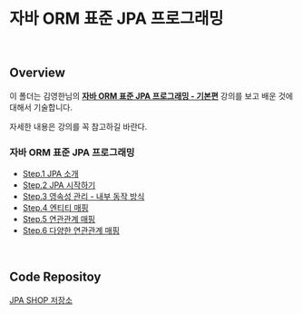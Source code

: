 # 자바 ORM 표준 JPA 프로그래밍

<br>

## Overview

이 폴더는 김영한님의 **[자바 ORM 표준 JPA 프로그래밍 - 기본편](https://www.inflearn.com/course/ORM-JPA-Basic#)** 강의를 보고 배운 것에 대해서 기술합니다.

자세한 내용은 강의를 꼭 참고하길 바란다.

### 자바 ORM 표준 JPA 프로그래밍

- [Step.1 JPA 소개](./jpa-introduction-sql-development-problem.md)
- [Step.2 JPA 시작하기](./jpa-getting-started.md)
- [Step.3 영속성 관리 - 내부 동작 방식](./persistence-management.md)
- [Step.4 엔티티 매핑](./entity-mapping.md)
- [Step.5 연관관계 매핑](./relationshop-mapping.md)
- [Step.6 다양한 연관관계 매핑](./variety-relationship-mapping.md)

<br>

## Code Repositoy

[JPA SHOP 저장소](https://github.com/dgahn/jpa-shop)